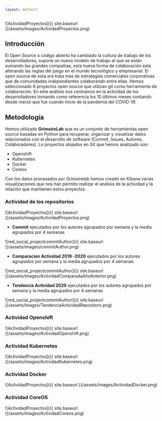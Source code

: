 ```yaml
---
layout: default
---
```



![ActividadProyectos]({{ site.baseurl }}/assets/images/ActividadProyectos.png)



## **Introducción**

El Open Source o código abierto ha cambiado la cultura de trabajo de los desarrolladores, supone un nuevo modelo de trabajo al que se están sumando las grandes compañías, esta nueva forma de colaboración esta alterando las reglas del juego en el mundo tecnológico y empresarial. El open source de esta era trata mas de estrategias comerciales corporativas que de comunidades independientes colaborando entre ellas. 
Hemos seleccionado 6 proyectos open source que utilizan git como herramienta de colaboración. En este análisis nos centramos en la actividad de los desarrolladores tomando como referencia los 10 últimos meses contando desde marzo que fue cuando inicio de la pandemia del COVID-19.

## **Metodología**

Hemos utilizado **GrimoireLab** que es un conjunto de herramientas  open source basadas en Python para recuperar, organizar y visualizar datos relacionados con el desarrollo de software (Commit, Issues, Autores, Colaboradores).
Lo proyectos alojados en Git que hemos analizado son:

* Openshift
* Kubernetes
* Docker
* Coreos


Con los datos procesados por Grimoirelab hemos creado  en Kibana varias visualizaciones que nos han permito realizar el análisis de la actividad y la relación que mantienen estos proyectos.


### Actividad de los repositorios
![ActividadProyectos]({{ site.baseurl }}/assets/images/ActividadProyectos.png)

* **Commit** ejecutados por los autores agrupados por semana y la media agrupados por 4 semanas

![red_social_projectcommitAuthor]({{ site.baseurl }}/assets/images/commitAuthor.png)

* **Comparacion Actividad 2019 -2020** ejecutados por los autores agrupados por semana y la media agrupados por 4 semanas

![red_social_projectcommitAuthor]({{ site.baseurl }}/assets/images/ActividadComparadaAñoAnterior.png)

* **Tendencia Actividad 2020** ejecutados por los autores agrupados por semana y la media agrupados por 4 semanas

![red_social_projectcommitAuthor]({{ site.baseurl }}/assets/images/TendenciaActividadRepositoro.png)

### Actividad Openshift
![ActividadProyectos]({{ site.baseurl }}/assets/images/ActividadOpenshift.png)
### Actividad Kubernetes
![ActividadProyectos]({{ site.baseurl }}/assets/images/ActividadKubernetes.png)
### Actividad Docker
![ActividadProyectos]({{ site.baseurl }}/assets/images/ActividadDocker.png)
### Actividad CoreOS
![ActividadProyectos]({{ site.baseurl }}/assets/images/ActividadCoreos.png)

